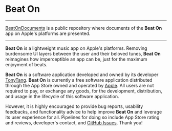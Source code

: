 # Beat On

---

[BeatOnDocuments](https://github.com/TonyTang2001/BeatOnDocuments) is a public repository where documents of the **Beat On** app on Apple's platforms are presented.

---

**Beat On** is a lightweight music app on Apple's platforms. Removing burdensome UI layers between the user and their beloved tunes, **Beat On** reimagines how imperceptible an app can be, just for the maximum enjoyment of beats.

**Beat On** is a software application developed and owned by its developer [TonyTang](https://github.com/TonyTang2001). **Beat On** is currently a free software application distributed through the App Store owned and operated by [Apple](https://www.apple.com). All users are not required to pay, or exchange any goods, for the development, distribution, and usage in the lifecycle of this software application.

However, it is highly encouraged to provide bug reports, usability feedbacks, and functionality advice to help improve **Beat On** and leverage its user experience for all. Pipelines for doing so include App Store rating and reviews, developer's contact, and [GitHub Issues](https://github.com/TonyTang2001/BeatOnDocuments/issues). Thank you!
